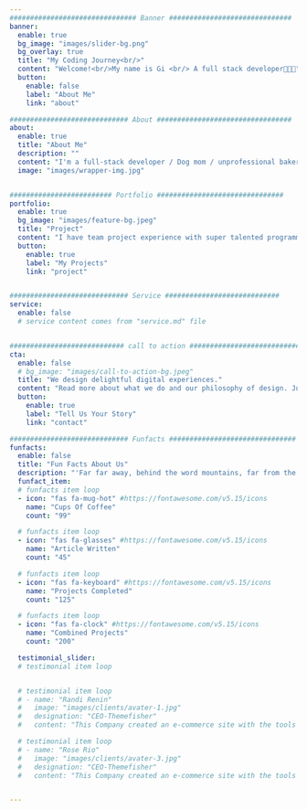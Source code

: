```yaml
---
############################### Banner ##############################
banner:
  enable: true
  bg_image: "images/slider-bg.png"
  bg_overlay: true
  title: "My Coding Journey<br/>"
  content: "Welcome!<br/>My name is Gi <br/> A full stack developer👩🏻‍💻"
  button:
    enable: false
    label: "About Me"
    link: "about"

############################# About #################################
about:
  enable: true
  title: "About Me"
  description: ""
  content: "I'm a full-stack developer / Dog mom / unprofessional baker </br>I love creating beautiful ✨ and functional 🛠 things<br/> Every morning, I  grab a cup of latte or tea, put on my headphone with Lofi/ASMR, continue my coding from where I left yesterday, my heart starts beating fast...and sometime, I will stop and think about how lucky am I, this is so much fun!"
  image: "images/wrapper-img.jpg"


######################### Portfolio ###############################
portfolio:
  enable: true
  bg_image: "images/feature-bg.jpeg"
  title: "Project"
  content: "I have team project experience with super talented programmers. I learned how to collaborate, how to communicate efficiently as a programmer, how to learn things faster, how to solve problems in a limited time"
  button:
    enable: true
    label: "My Projects"
    link: "project"


############################# Service ############################
service:
  enable: false
  # service content comes from "service.md" file


############################ call to action ###########################
cta:
  enable: false
  # bg_image: "images/call-to-action-bg.jpeg"
  title: "We design delightful digital experiences."
  content: "Read more about what we do and our philosophy of design. Judge for yourself The work and results <br> we’ve achieved for other clients, and meet our highly experienced Team who just love to design."
  button:
    enable: true
    label: "Tell Us Your Story"
    link: "contact"

############################# Funfacts ###############################
funfacts:
  enable: false
  title: "Fun Facts About Us"
  description: "'Far far away, behind the word mountains, far from the countries Vokalia and Consonantia, <br> there live the blind texts. Separated they live in Bookmarksgrove right at the coast of the Semantics'"
  funfact_item:
  # funfacts item loop
  - icon: "fas fa-mug-hot" #https://fontawesome.com/v5.15/icons
    name: "Cups Of Coffee"
    count: "99"

  # funfacts item loop
  - icon: "fas fa-glasses" #https://fontawesome.com/v5.15/icons
    name: "Article Written"
    count: "45"

  # funfacts item loop
  - icon: "fas fa-keyboard" #https://fontawesome.com/v5.15/icons
    name: "Projects Completed"
    count: "125"

  # funfacts item loop
  - icon: "fas fa-clock" #https://fontawesome.com/v5.15/icons
    name: "Combined Projects"
    count: "200"

  testimonial_slider:
  # testimonial item loop


  # testimonial item loop
  # - name: "Randi Renin"
  #   image: "images/clients/avater-1.jpg"
  #   designation: "CEO-Themefisher"
  #   content: "This Company created an e-commerce site with the tools to make our business a success, with innovative ideas we feel that our site has unique elements that make us stand out from the crowd."

  # testimonial item loop
  # - name: "Rose Rio"
  #   image: "images/clients/avater-3.jpg"
  #   designation: "CEO-Themefisher"
  #   content: "This Company created an e-commerce site with the tools to make our business a success, with innovative ideas we feel that our site has unique elements that make us stand out from the crowd."


---
```

